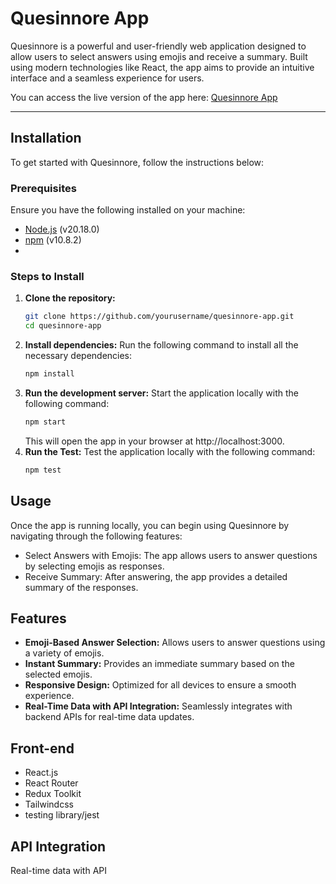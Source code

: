 # Quesinnore App

  Quesinnore is a powerful and user-friendly web application designed to allow users to select answers using emojis and receive a summary. Built using modern technologies like React, the app aims to provide an intuitive interface and a seamless experience for users.

  You can access the live version of the app here: [Quesinnore App](https://steppoll.netlify.app/)

---
## Installation
To get started with Quesinnore, follow the instructions below:
### Prerequisites
Ensure you have the following installed on your machine:
- [Node.js](https://nodejs.org/) (v20.18.0)
- [npm](https://www.npmjs.com/) (v10.8.2)
- 
### Steps to Install
1. **Clone the repository:**
   ```bash
   git clone https://github.com/yourusername/quesinnore-app.git
   cd quesinnore-app
   ```
2. **Install dependencies:**
   Run the following command to install all the necessary dependencies:
   ```bash
   npm install
   ```
3. **Run the development server:**
   Start the application locally with the following command:
   ```bash
   npm start
   ```
   This will open the app in your browser at http://localhost:3000.
4. **Run the Test:**
   Test the application locally with the following command:
   ```bash
   npm test
   ```
## Usage
Once the app is running locally, you can begin using Quesinnore by navigating through the following features:
- Select Answers with Emojis: The app allows users to answer questions by selecting emojis as responses.
- Receive Summary: After answering, the app provides a detailed summary of the responses.
## Features
- **Emoji-Based Answer Selection:** Allows users to answer questions using a variety of emojis.
- **Instant Summary:** Provides an immediate summary based on the selected emojis.
- **Responsive Design:** Optimized for all devices to ensure a smooth experience.
- **Real-Time Data with API Integration:** Seamlessly integrates with backend APIs for real-time data updates.
## Front-end
- React.js
- React Router
- Redux Toolkit
- Tailwindcss
- testing library/jest
## API Integration
Real-time data with API
